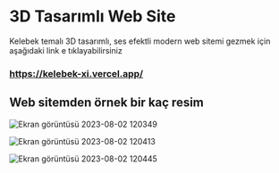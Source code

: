 # 3D Tasarımlı Web Site

Kelebek temalı 3D tasarımlı, ses efektli modern web sitemi gezmek için aşağıdaki link e tıklayabilirsiniz
### https://kelebek-xi.vercel.app/


## Web sitemden örnek bir kaç resim

![Ekran görüntüsü 2023-08-02 120349](https://github.com/erkankolakan/ButterflyWeb/assets/126770706/b5049edb-d950-4b23-96ed-67477df2fc01)

![Ekran görüntüsü 2023-08-02 120413](https://github.com/erkankolakan/ButterflyWeb/assets/126770706/ef59887f-430d-4234-8c2d-82ca35fd029f)

![Ekran görüntüsü 2023-08-02 120445](https://github.com/erkankolakan/ButterflyWeb/assets/126770706/bfb02e9a-04a7-498b-bea4-88bbc7e78098)
